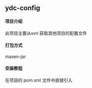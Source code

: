 ## ydc-config

#### 项目介绍
此项目主要从svn 获取其他项目的配置文件

#### 打包方式
maven-jar

#### 安装教程
在项目的 pom.xml  文件中直接引入
